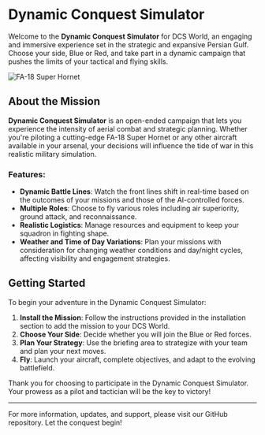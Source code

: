 # Dynamic Conquest Simulator

Welcome to the **Dynamic Conquest Simulator** for DCS World, an engaging and immersive experience set in the strategic and expansive Persian Gulf. Choose your side, Blue or Red, and take part in a dynamic campaign that pushes the limits of your tactical and flying skills.

![FA-18 Super Hornet]([https://www.boeing.com/content/theboeingcompany/us/en/defense/fa-18-super-hornet/_jcr_content/root/container_2091943792/hero_teaser.coreimg.jpeg/1702306614430/fa18-super-hornet-new-102621-1280x720.jpeg](https://images4.alphacoders.com/130/1305510.jpg))

## About the Mission

**Dynamic Conquest Simulator** is an open-ended campaign that lets you experience the intensity of aerial combat and strategic planning. Whether you're piloting a cutting-edge FA-18 Super Hornet or any other aircraft available in your arsenal, your decisions will influence the tide of war in this realistic military simulation.

### Features:
- **Dynamic Battle Lines**: Watch the front lines shift in real-time based on the outcomes of your missions and those of the AI-controlled forces.
- **Multiple Roles**: Choose to fly various roles including air superiority, ground attack, and reconnaissance.
- **Realistic Logistics**: Manage resources and equipment to keep your squadron in fighting shape.
- **Weather and Time of Day Variations**: Plan your missions with consideration for changing weather conditions and day/night cycles, affecting visibility and engagement strategies.

## Getting Started

To begin your adventure in the Dynamic Conquest Simulator:
1. **Install the Mission**: Follow the instructions provided in the installation section to add the mission to your DCS World.
2. **Choose Your Side**: Decide whether you will join the Blue or Red forces.
3. **Plan Your Strategy**: Use the briefing area to strategize with your team and plan your next moves.
4. **Fly**: Launch your aircraft, complete objectives, and adapt to the evolving battlefield.

Thank you for choosing to participate in the Dynamic Conquest Simulator. Your prowess as a pilot and tactician will be the key to victory!

---

For more information, updates, and support, please visit our GitHub repository. Let the conquest begin!

